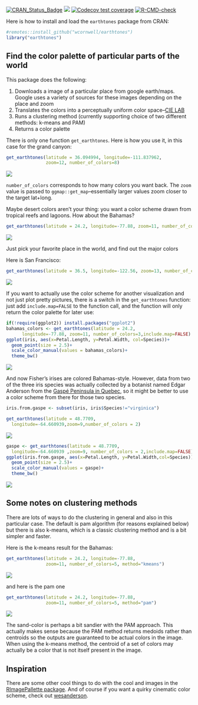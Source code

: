 <!-- README.md is generated from README.Rmd. Please edit that file -->

[![CRAN_Status_Badge](http://www.r-pkg.org/badges/version/earthtones)](https://cran.r-project.org/package=earthtones)
[![](https://www.r-pkg.org/badges/version/APCalign?color=orange)](https://cran.r-project.org/package=earthtones)
[![Codecov test
coverage](https://codecov.io/gh/traitecoevo/earthtones/branch/master/graph/badge.svg)](https://app.codecov.io/gh/traitecoevo/earthtones?branch=master)
[![R-CMD-check](https://github.com/traitecoevo/earthtones/actions/workflows/R-CMD-check.yaml/badge.svg)](https://github.com/traitecoevo/earthtones/actions/workflows/R-CMD-check.yaml)

Here is how to install and load the `earthtones` package from CRAN:

``` r
#remotes::install_github("wcornwell/earthtones")
library("earthtones")
```

## Find the color palette of particular parts of the world

This package does the following:

1.  Downloads a image of a particular place from google earth/maps.
    Google uses a variety of sources for these images depending on the
    place and zoom
2.  Translates the colors into a perceptually uniform color space–[CIE
    LAB](https://en.wikipedia.org/wiki/Lab_color_space)
3.  Runs a clustering method (currently supporting choice of two
    different methods: k-means and PAM)
4.  Returns a color palette

There is only one function `get_earthtones`. Here is how you use it, in
this case for the grand canyon:

``` r
get_earthtones(latitude = 36.094994, longitude=-111.837962, 
               zoom=12, number_of_colors=8)
```

![](readme_files/figure-markdown_github/grand%20canyon-1.png)<!-- -->

`number_of_colors` corresponds to how many colors you want back. The
`zoom` value is passed to `ggmap::get_map`–essentially larger values
zoom closer to the target lat+long.

Maybe desert colors aren’t your thing: you want a color scheme drawn
from tropical reefs and lagoons. How about the Bahamas?

``` r
get_earthtones(latitude = 24.2, longitude=-77.88, zoom=11, number_of_colors=5)
```

![](readme_files/figure-markdown_github/bahamas-1.png)<!-- -->

Just pick your favorite place in the world, and find out the major
colors

Here is San Francisco:

``` r
get_earthtones(latitude = 36.5, longitude=-122.56, zoom=13, number_of_colors=6)
```

![](readme_files/figure-markdown_github/sf-1.png)<!-- -->

If you want to actually use the color scheme for another visualization
and not just plot pretty pictures, there is a switch in the
`get_earthtones` function: just add `include.map=FALSE` to the function
call, and the function will only return the color palette for later use:

``` r
if(!require(ggplot2)) install.packages("ggplot2")
bahamas_colors <- get_earthtones(latitude = 24.2,
      longitude=-77.88, zoom=11, number_of_colors=3,include.map=FALSE)
ggplot(iris, aes(x=Petal.Length, y=Petal.Width, col=Species))+
  geom_point(size = 2.5)+
  scale_color_manual(values = bahamas_colors)+
  theme_bw()
```

![](readme_files/figure-markdown_github/bahama_iris-1.png)<!-- -->

And now Fisher’s irises are colored Bahamas-style. However, data from
two of the three iris species was actually collected by a botanist named
Edgar Anderson from the [Gaspé Peninsula in
Quebec](https://www.jstor.org/stable/2394164?seq=1#page_scan_tab_contents),
so it might be better to use a color scheme from there for those two
species.

``` r
iris.from.gaspe <- subset(iris, iris$Species!="virginica")

get_earthtones(latitude = 48.7709,
  longitude=-64.660939,zoom=9,number_of_colors = 2)
```

![](readme_files/figure-markdown_github/gaspe-1.png)<!-- -->

``` r
gaspe <- get_earthtones(latitude = 48.7709,
  longitude=-64.660939 ,zoom=9, number_of_colors = 2,include.map=FALSE)
ggplot(iris.from.gaspe, aes(x=Petal.Length, y=Petal.Width,col=Species))+
  geom_point(size = 2.5)+
  scale_color_manual(values = gaspe)+
  theme_bw()
```

![](readme_files/figure-markdown_github/gaspe-2.png)<!-- -->

## Some notes on clustering methods

There are lots of ways to do the clustering in general and also in this
particular case. The default is pam algorithm (for reasons explained
below) but there is also k-means, which is a classic clustering method
and is a bit simpler and faster.

Here is the k-means result for the Bahamas:

``` r
get_earthtones(latitude = 24.2, longitude=-77.88,
               zoom=11, number_of_colors=5, method="kmeans")
```

![](readme_files/figure-markdown_github/bahamas_kmeans-1.png)<!-- -->

and here is the pam one

``` r
get_earthtones(latitude = 24.2, longitude=-77.88, 
               zoom=11, number_of_colors=5, method="pam")
```

![](readme_files/figure-markdown_github/bahamas_pam-1.png)<!-- -->

The sand-color is perhaps a bit sandier with the PAM approach. This
actually makes sense because the PAM method returns medoids rather than
centroids so the outputs are guaranteed to be actual colors in the
image. When using the k-means method, the centroid of a set of colors
may actually be a color that is not itself present in the image.

## Inspiration

There are some other cool things to do with the cool and images in the
[RImagePallette package](https://github.com/joelcarlson/RImagePalette).
And of course if you want a quirky cinematic color scheme, check out
[wesanderson](https://github.com/karthik/wesanderson).

